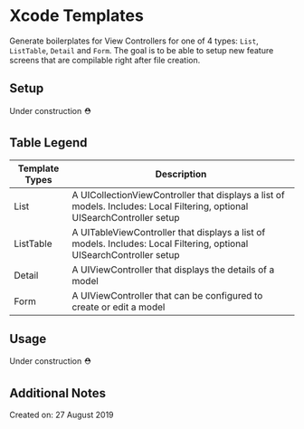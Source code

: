# Xcode Templates

Generate boilerplates for View Controllers for one of 4 types: `List`, `ListTable`, `Detail` and `Form`.
The goal is to be able to setup new feature screens that are compilable right after file creation.

## Setup

Under construction ⛑

## Table Legend

| Template Types | Description |
| --- | --- |
| List | A UICollectionViewController that displays a list of models. Includes: Local Filtering, optional UISearchController setup |
| ListTable | A UITableViewController that displays a list of models. Includes: Local Filtering, optional UISearchController setup |
| Detail | A UIViewController that displays the details of a model |
| Form | A UIViewController that can be configured to create or edit a model |

## Usage

Under construction ⛑

## Additional Notes

Created on: 27 August 2019
